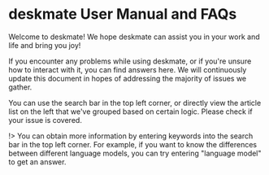 # deskmate User Manual and FAQs

Welcome to deskmate! We hope deskmate can assist you in your work and life and bring you joy!

If you encounter any problems while using deskmate, or if you're unsure how to interact with it, you can find answers here. We will continuously update this document in hopes of addressing the majority of issues we gather.

You can use the search bar in the top left corner, or directly view the article list on the left that we've grouped based on certain logic. Please check if your issue is covered.

!> You can obtain more information by entering keywords into the search bar in the top left corner. For example, if you want to know the differences between different language models, you can try entering "language model" to get an answer.
